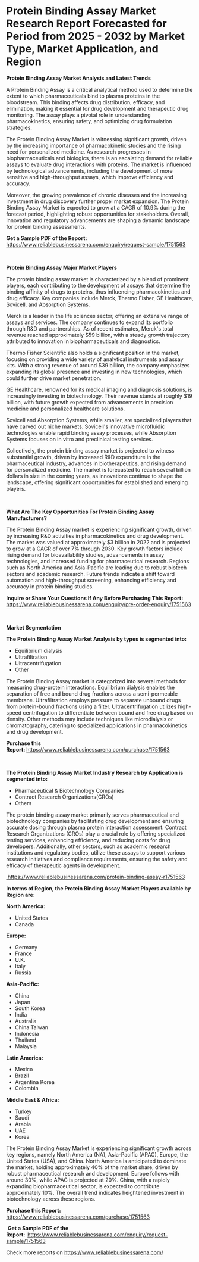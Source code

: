 <p><h1>Protein Binding Assay Market Research Report Forecasted for Period from 2025 -  2032 by Market Type, Market Application, and Region</h1></p><p><strong>Protein Binding Assay Market Analysis and Latest Trends</strong></p>
<p><p>A Protein Binding Assay is a critical analytical method used to determine the extent to which pharmaceuticals bind to plasma proteins in the bloodstream. This binding affects drug distribution, efficacy, and elimination, making it essential for drug development and therapeutic drug monitoring. The assay plays a pivotal role in understanding pharmacokinetics, ensuring safety, and optimizing drug formulation strategies.</p><p>The Protein Binding Assay Market is witnessing significant growth, driven by the increasing importance of pharmacokinetic studies and the rising need for personalized medicine. As research progresses in biopharmaceuticals and biologics, there is an escalating demand for reliable assays to evaluate drug interactions with proteins. The market is influenced by technological advancements, including the development of more sensitive and high-throughput assays, which improve efficiency and accuracy. </p><p>Moreover, the growing prevalence of chronic diseases and the increasing investment in drug discovery further propel market expansion. The Protein Binding Assay Market is expected to grow at a CAGR of 10.9% during the forecast period, highlighting robust opportunities for stakeholders. Overall, innovation and regulatory advancements are shaping a dynamic landscape for protein binding assessments.</p></p>
<p><strong>Get a Sample PDF of the Report:&nbsp;</strong> <a href="https://www.reliablebusinessarena.com/enquiry/request-sample/1751563?utm_campaign=2116&utm_medium=2&utm_source=Github&utm_content=ia&utm_term=03032025&utm_id=protein-binding-assay">https://www.reliablebusinessarena.com/enquiry/request-sample/1751563</a></p>
<p>&nbsp;</p>
<p><strong>Protein Binding Assay Major Market Players</strong></p>
<p><p>The protein binding assay market is characterized by a blend of prominent players, each contributing to the development of assays that determine the binding affinity of drugs to proteins, thus influencing pharmacokinetics and drug efficacy. Key companies include Merck, Thermo Fisher, GE Healthcare, Sovicell, and Absorption Systems.</p><p>Merck is a leader in the life sciences sector, offering an extensive range of assays and services. The company continues to expand its portfolio through R&D and partnerships. As of recent estimates, Merck's total revenue reached approximately $59 billion, with a steady growth trajectory attributed to innovation in biopharmaceuticals and diagnostics.</p><p>Thermo Fisher Scientific also holds a significant position in the market, focusing on providing a wide variety of analytical instruments and assay kits. With a strong revenue of around $39 billion, the company emphasizes expanding its global presence and investing in new technologies, which could further drive market penetration.</p><p>GE Healthcare, renowned for its medical imaging and diagnosis solutions, is increasingly investing in biotechnology. Their revenue stands at roughly $19 billion, with future growth expected from advancements in precision medicine and personalized healthcare solutions.</p><p>Sovicell and Absorption Systems, while smaller, are specialized players that have carved out niche markets. Sovicell's innovative microfluidic technologies enable rapid binding assay processes, while Absorption Systems focuses on in vitro and preclinical testing services.</p><p>Collectively, the protein binding assay market is projected to witness substantial growth, driven by increased R&D expenditure in the pharmaceutical industry, advances in biotherapeutics, and rising demand for personalized medicine. The market is forecasted to reach several billion dollars in size in the coming years, as innovations continue to shape the landscape, offering significant opportunities for established and emerging players.</p></p>
<p>&nbsp;</p>
<p><strong>What Are The Key Opportunities For Protein Binding Assay Manufacturers?</strong></p>
<p><p>The Protein Binding Assay market is experiencing significant growth, driven by increasing R&D activities in pharmacokinetics and drug development. The market was valued at approximately $3 billion in 2022 and is projected to grow at a CAGR of over 7% through 2030. Key growth factors include rising demand for bioavailability studies, advancements in assay technologies, and increased funding for pharmaceutical research. Regions such as North America and Asia-Pacific are leading due to robust biotech sectors and academic research. Future trends indicate a shift toward automation and high-throughput screening, enhancing efficiency and accuracy in protein binding studies.</p></p>
<p><strong>Inquire or Share Your Questions If Any Before Purchasing This Report:</strong> <a href="https://www.reliablebusinessarena.com/enquiry/pre-order-enquiry/1751563?utm_campaign=2116&utm_medium=2&utm_source=Github&utm_content=ia&utm_term=03032025&utm_id=protein-binding-assay">https://www.reliablebusinessarena.com/enquiry/pre-order-enquiry/1751563</a></p>
<p>&nbsp;</p>
<p><strong>Market Segmentation</strong></p>
<p><strong>The Protein Binding Assay Market Analysis by types is segmented into:</strong></p>
<p><ul><li>Equilibrium dialysis</li><li>Ultrafiltration</li><li>Ultracentrifugation</li><li>Other</li></ul></p>
<p><p>The Protein Binding Assay market is categorized into several methods for measuring drug-protein interactions. Equilibrium dialysis enables the separation of free and bound drug fractions across a semi-permeable membrane. Ultrafiltration employs pressure to separate unbound drugs from protein-bound fractions using a filter. Ultracentrifugation utilizes high-speed centrifugation to differentiate between bound and free drug based on density. Other methods may include techniques like microdialysis or chromatography, catering to specialized applications in pharmacokinetics and drug development.</p></p>
<p><strong>Purchase this Report:&nbsp;</strong><a href="https://www.reliablebusinessarena.com/purchase/1751563?utm_campaign=2116&utm_medium=2&utm_source=Github&utm_content=ia&utm_term=03032025&utm_id=protein-binding-assay">https://www.reliablebusinessarena.com/purchase/1751563</a></p>
<p>&nbsp;</p>
<p><strong>The Protein Binding Assay Market Industry Research by Application is segmented into:</strong></p>
<p><ul><li>Pharmaceutical & Biotechnology Companies</li><li>Contract Research Organizations(CROs)</li><li>Others</li></ul></p>
<p><p>The protein binding assay market primarily serves pharmaceutical and biotechnology companies by facilitating drug development and ensuring accurate dosing through plasma protein interaction assessment. Contract Research Organizations (CROs) play a crucial role by offering specialized testing services, enhancing efficiency, and reducing costs for drug developers. Additionally, other sectors, such as academic research institutions and regulatory bodies, utilize these assays to support various research initiatives and compliance requirements, ensuring the safety and efficacy of therapeutic agents in development.</p></p>
<p><a href="https://www.reliablebusinessarena.com/protein-binding-assay-r1751563?utm_campaign=2116&utm_medium=2&utm_source=Github&utm_content=ia&utm_term=03032025&utm_id=protein-binding-assay">&nbsp;https://www.reliablebusinessarena.com/protein-binding-assay-r1751563</a></p>
<p><strong>In terms of Region, the Protein Binding Assay Market Players available by Region are:</strong></p>
<p>
    <p> <strong> North America: </strong>
        <ul>
            <li>United States</li>
            <li>Canada</li>
        </ul>
        </p> 
    <p> <strong> Europe: </strong>
        <ul>
            <li>Germany</li>
            <li>France</li>
            <li>U.K.</li>
            <li>Italy</li>
            <li>Russia</li>
        </ul>
        </p> 
    <p> <strong> Asia-Pacific: </strong>
        <ul>
            <li>China</li>
            <li>Japan</li>
            <li>South Korea</li>
            <li>India</li>
            <li>Australia</li>
            <li>China Taiwan</li>
            <li>Indonesia</li>
            <li>Thailand</li>
            <li>Malaysia</li>
        </ul>
        </p> 
    <p> <strong> Latin America: </strong>
        <ul>
            <li>Mexico</li>
            <li>Brazil</li>
            <li>Argentina Korea</li>
            <li>Colombia</li>
        </ul>
        </p> 
    <p> <strong> Middle East & Africa: </strong>
        <ul>
            <li>Turkey</li>
            <li>Saudi</li>
            <li>Arabia</li>
            <li>UAE</li>
            <li>Korea</li>
        </ul>
    </p>
    </p>
<p><p>The Protein Binding Assay Market is experiencing significant growth across key regions, namely North America (NA), Asia-Pacific (APAC), Europe, the United States (USA), and China. North America is anticipated to dominate the market, holding approximately 40% of the market share, driven by robust pharmaceutical research and development. Europe follows with around 30%, while APAC is projected at 20%. China, with a rapidly expanding biopharmaceutical sector, is expected to contribute approximately 10%. The overall trend indicates heightened investment in biotechnology across these regions.</p></p>
<p><strong>Purchase this Report: </strong><a href="https://www.reliablebusinessarena.com/purchase/1751563?utm_campaign=2116&utm_medium=2&utm_source=Github&utm_content=ia&utm_term=03032025&utm_id=protein-binding-assay">https://www.reliablebusinessarena.com/purchase/1751563</a></p>
<p>&nbsp;<strong>Get a Sample PDF of the Report:&nbsp;&nbsp;</strong><a href="https://www.reliablebusinessarena.com/enquiry/request-sample/1751563?utm_campaign=2116&utm_medium=2&utm_source=Github&utm_content=ia&utm_term=03032025&utm_id=protein-binding-assay">https://www.reliablebusinessarena.com/enquiry/request-sample/1751563</a></p>
<p><strong></strong></p>
<p>Check more reports on <a href="https://www.reliablebusinessarena.com/?utm_campaign=2116&utm_medium=2&utm_source=Github&utm_content=ia&utm_term=03032025&utm_id=protein-binding-assay">https://www.reliablebusinessarena.com/</a></p>